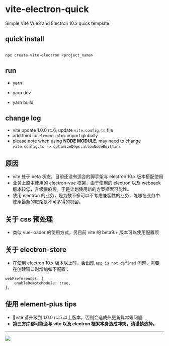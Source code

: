 # vite-electron-quick
Simple Vite Vue3 and Electron 10.x quick template.

## quick install

```

npx create-vite-electron <project_name>

```

## run

- yarn

- yarn dev

- yarn build

## change log

- vite update 1.0.0 rc.6, update `vite.config.ts` file
- add third lib `element-plus` import globally
- please note when using **NODE MODULE**, may need to change `vite.config.ts -> optimizeDeps.allowNodeBuiltins`

## 原因
- vite 处于 beta 状态，目前还没有适合的脚手架与 electron 10.x 版本搭配使用
- 业务上原本使用的 electron-vue 框架，由于使用的 electron 以及 webpack 版本较低，升级很麻烦。于是计划使用新的方案探索可能性。
- 使用 electron 的业务，是为数不多可以不考虑兼容性的业务，能够在业务中使用最新的框架是不可多得的机会。

## 关于 css 预处理
- 类似 vue-loader 的使用方式，另目前 vite 的 beta9.+ 版本可以使用配置项

## 关于 electron-store
- 在使用 electron 10.x 版本以上时，会出现 `app is not defined` 问题，需要在创建窗口时增加如下配置：

```
webPreferences: {
    enableRemoteModule: true,
},
```

## 使用 element-plus tips

- vite 请升级到 1.0.0 rc.5 以上版本，否则会造成热更新异常等问题
- **第三方库都可能会与 vite 以及 electron 框架本身造成冲突，请谨慎选择。**

---

![](https://tva1.sinaimg.cn/large/007S8ZIlly1gisdbjqpeij30h60kgwfb.jpg)

